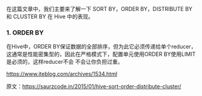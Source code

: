 
在这篇文章中，我们主要来了解一下 SORT BY，ORDER BY，DISTRIBUTE BY 和 CLUSTER BY 在 Hive 中的表现。

### 1. ORDER BY

在Hive中，ORDER BY保证数据的全部排序，但为此它必须传递给单个reducer，这通常是性能密集型的，因此在严格模式下，配置单元使用ORDER BY使用LIMIT是必须的，这样reducer不会 不会让你负担过重。



































https://www.iteblog.com/archives/1534.html


原文：https://saurzcode.in/2015/01/hive-sort-order-distribute-cluster/
